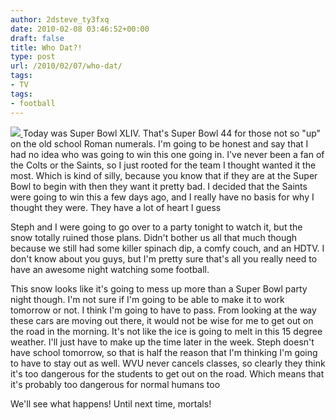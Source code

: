 ```yaml
---
author: 2dsteve_ty3fxq
date: 2010-02-08 03:46:52+00:00
draft: false
title: Who Dat?!
type: post
url: /2010/02/07/who-dat/
tags:
- TV
tags:
- football
---
```


[![](http://www.bitsandbinary.com/wp-content/uploads/2010/02/superbowl_xliv1-e1265600737974.jpg)
](http://www.bitsandbinary.com/wp-content/uploads/2010/02/superbowl_xliv1-e1265600737974.jpg)Today was Super Bowl XLIV. That's Super Bowl 44 for those not so "up" on the old school Roman numerals. I'm going to be honest and say that I had no idea who was going to win this one going in. I've never been a fan of the Colts or the Saints, so I just rooted for the team I thought wanted it the most. Which is kind of silly, because you know that if they are at the Super Bowl to begin with then they want it pretty bad. I decided that the Saints were going to win this a few days ago, and I really have no basis for why I thought they were. They have a lot of heart I guess

Steph and I were going to go over to a party tonight to watch it, but the snow totally ruined those plans. Didn't bother us all that much though because we still had some killer spinach dip, a comfy couch, and an HDTV. I don't know about you guys, but I'm pretty sure that's all you really need to have an awesome night watching some football.

This snow looks like it's going to mess up more than a Super Bowl party night though. I'm not sure if I'm going to be able to make it to work tomorrow or not. I think I'm going to have to pass. From looking at the way these cars are moving out there, it would not be wise for me to get out on the road in the morning. It's not like the ice is going to melt in this 15 degree weather. I'll just have to make up the time later in the week. Steph doesn't have school tomorrow, so that is half the reason that I'm thinking I'm going to have to stay out as well. WVU never cancels classes, so clearly they think it's too dangerous for the students to get out on the road. Which means that it's probably too dangerous for normal humans too

We'll see what happens! Until next time, mortals!
